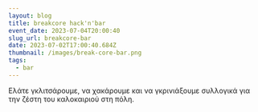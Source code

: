 ```yaml
---
layout: blog
title: breakcore hack'n'bar
event_date: 2023-07-04T20:00:40
slug_url: breakcore-bar
date: 2023-07-02T17:00:40.684Z
thumbnail: /images/break-core-bar.png
tags:
  - bar
---
```

Ελάτε γκλιτσάρουμε, να χακάρουμε και να γκρινιάξουμε συλλογικά για την ζέστη του καλοκαιριού στη πόλη.